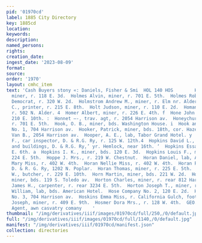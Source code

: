 ```yaml
---
pid: '01970cd'
label: 1885 City Directory
key: 1885cd
location: 
keywords: 
description: 
named_persons: 
rights: 
creation_date: 
ingest_date: '2023-08-09'
format: 
source: 
order: '1970'
layout: cmhc_item
text: 'Cash Buyers stony «: Daniels, Fisher & Smi  HOL 140 HOS        Holman William,
  miner, r. 118 E. 3d.  Holmes Alvin, miner, r. 701 E. 5th.  Holmes Robert, printer,
  Democrat, r. 320 W. 2d.  Holmstrom Andrew M., miner, r. Elm nr. Alder.  Holt Al.
  C., printer, r. 215 E. 8th.  Holt Judson, miner, r. 110 E. 2d.  Homan Louis, mining,
  r. 502 N. Alder. 4  Homer Albert, miner, r. 226 E. 4th. f  Hone John J., lab, r.
  210 E. 10th. :  Honnet —-, trav. agt, r. 2054 Harrison av.  Honeychurch Jacob, miner,
  r. 701 E. 5th.  Hook, O. B., miner, bds. Washington House. i  Hook and Ladder Co.,
  No. 1, 704 Harrison av.  Hooker, Patrick, miner, bds. 18th, cor. Hazel.  Hooker
  Van B., 2054 Harrison av.  Hooper, A. E., lab, Tabor Grand Hotel. y  Hoover Joseph
  F., car inspector, D. & R.G. Ry, r. 125 W. 12th.4  Hopkins David L., master bridges
  and buildings, D. & R.G. Ry,’ yr. Hemlock, near 16th. ‘  Hopkins Essa Mrs., r. 118
  E. 6th. a  Hopkins I. K., miner, bds. 120 E. 3d.  Hopkins Louis F., miner, bds.
  224 E. 5th.  Hoppe J. Mrs., r. 219 W. Chestnut.  Horan Daniel, lab, American Smelter.  Horan
  Mary Miss, r. 402 W. 4th.  Horan Nellie Miss, r. 402 W. 4th.  Horan Patrick, lab,
  D. & R. G. Ry, 1202 N. Poplar.  Horan Thomas, miner, r. 225 E. 5th.  Hord James
  W., butcher, r. 229 E. 10th.  Horn Martin, miner, bds. 221 W. 2d.  Horner Samuel,
  miner, bds. 119 S. Toledo av.  Horton Charles, miner, r. rear 812 Harrison av.  Horton
  James H., carpenter, r. rear 3234 E. 5th.  Horton Joseph T., miner, r. 409 E. 5th.  Horton
  William, lab, bds. American Hotel.  Hose Company No. 2, 120 E. 2d.  Hose Company
  No. 3, 704 Harrison av.  Hoskins Emma Miss, r. California Gulch, foot Toledo av.  Hoskins
  Joseph, miner, r. 409 E. 9th.  Hosmer Dora Mrs., r. 128 W. 4th.  GEO. 0. KEELER,
  Agent, awn casvatry comany    '
thumbnail: "/img/derivatives/iiif/images/01970cd/full/250,/0/default.jpg"
full: "/img/derivatives/iiif/images/01970cd/full/1140,/0/default.jpg"
manifest: "/img/derivatives/iiif/01970cd/manifest.json"
collection: directories
---
```

